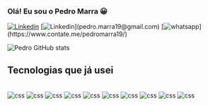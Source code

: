 ### Olá! Eu sou o Pedro Marra 😀

[![Linkedin](https://img.shields.io/badge/LinkedIn-0077B5?style=for-the-badge&logo=linkedin&logoColor=white)](https://www.linkedin.com/in/pedro-lu%C3%ADs-ribeiro-de-souza-marra-7b87b41b1/)
[![Linkedin]([https://img.shields.io/badge/LinkedIn-0077B5?style=for-the-badge&logo=linkedin&logoColor=white](https://img.shields.io/badge/Gmail-D14836?style=for-the-badge&logo=gmail&logoColor=white))](pedro.marra19@gmail.com)
[![whatsapp]([https://img.shields.io/badge/LinkedIn-0077B5?style=for-the-badge&logo=linkedin&logoColor=white](https://img.shields.io/badge/WhatsApp-25D366?style=for-the-badge&logo=whatsapp&logoColor=white))](https://www.contate.me/pedromarra19/)

![Pedro GitHub stats](https://github-readme-stats.vercel.app/api?username=pedromarra19&show_icons=true&theme=radical)

## Tecnologias que já usei

<div style="display: inline_block"><br/>
  <img/ align="center" alt="css" src="https://img.shields.io/badge/HTML-239120?style=for-the-badge&logo=html5&logoColor=white"/>
  <img/ align="center" alt="css" src="https://img.shields.io/badge/CSS-239120?&style=for-the-badge&logo=css3&logoColor=white"/>
  <img/ align="center" alt="css" src="https://img.shields.io/badge/JavaScript-F7DF1E?style=for-the-badge&logo=javascript&logoColor=black"/>
  <img/ align="center" alt="css" src="https://img.shields.io/badge/Node.js-43853D?style=for-the-badge&logo=node.js&logoColor=white"/>
  <img/ align="center" alt="css" src=" 	https://img.shields.io/badge/Python-14354C?style=for-the-badge&logo=python&logoColor=white"/>
   <img/ align="center" alt="css" src="https://img.shields.io/badge/C-00599C?style=for-the-badge&logo=c&logoColor=white"/>
  <img/ align="center" alt="css" src="https://img.shields.io/badge/C%2B%2B-00599C?style=for-the-badge&logo=c%2B%2B&logoColor=white"/>
  <img/ align="center" alt="css" src="https://img.shields.io/badge/Java-ED8B00?style=for-the-badge&logo=java&logoColor=white"/>
  <img/ align="center" alt="css" src="https://img.shields.io/badge/MongoDB-4EA94B?style=for-the-badge&logo=mongodb&logoColor=white"/>
  <img/ align="center" alt="css" src="https://img.shields.io/badge/Unity-100000?style=for-the-badge&logo=unity&logoColor=white"/>
 </div>
